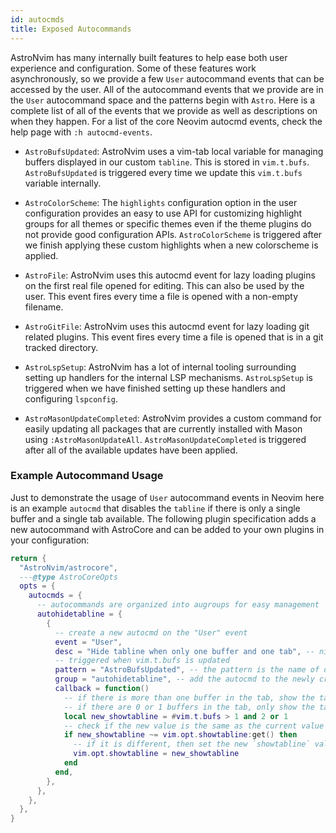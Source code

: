 ```yaml
---
id: autocmds
title: Exposed Autocommands
---
```


AstroNvim has many internally built features to help ease both user experience
and configuration. Some of these features work asynchronously, so we provide a
few `User` autocommand events that can be accessed by the user. All of the
autocommand events that we provide are in the `User` autocommand space and the
patterns begin with `Astro`. Here is a complete list of all of the events that
we provide as well as descriptions on when they happen. For a list of the core
Neovim autocmd events, check the help page with `:h autocmd-events`.

- `AstroBufsUpdated`: AstroNvim uses a vim-tab local variable for managing
  buffers displayed in our custom `tabline`. This is stored in `vim.t.bufs`.
  `AstroBufsUpdated` is triggered every time we update this `vim.t.bufs`
  variable internally.

- `AstroColorScheme`: The `highlights` configuration option in the user
  configuration provides an easy to use API for customizing highlight groups
  for all themes or specific themes even if the theme plugins do not provide
  good configuration APIs. `AstroColorScheme` is triggered after we finish
  applying these custom highlights when a new colorscheme is applied.

- `AstroFile`: AstroNvim uses this autocmd event for lazy loading plugins
  on the first real file opened for editing. This can also be used by the user.
  This event fires every time a file is opened with a non-empty filename.

- `AstroGitFile`: AstroNvim uses this autocmd event for lazy loading git related
  plugins. This event fires every time a file is opened that is in a git tracked
  directory.

- `AstroLspSetup`: AstroNvim has a lot of internal tooling surrounding setting
  up handlers for the internal LSP mechanisms. `AstroLspSetup` is triggered when
  we have finished setting up these handlers and configuring `lspconfig`.

- `AstroMasonUpdateCompleted`: AstroNvim provides a custom command for easily
  updating all packages that are currently installed with Mason using
  `:AstroMasonUpdateAll`. `AstroMasonUpdateCompleted` is triggered after all of the
  available updates have been applied.

### Example Autocommand Usage

Just to demonstrate the usage of `User` autocommand events in Neovim here is an
example `autocmd` that disables the `tabline` if there is only a single buffer
and a single tab available. The following plugin specification adds a new
autocommand with AstroCore and can be added to your own plugins in your
configuration:

```lua title="lua/plugins/astrocore.lua"
return {
  "AstroNvim/astrocore",
  ---@type AstroCoreOpts
  opts = {
    autocmds = {
      -- autocommands are organized into augroups for easy management
      autohidetabline = {
        {
          -- create a new autocmd on the "User" event
          event = "User",
          desc = "Hide tabline when only one buffer and one tab", -- nice description
          -- triggered when vim.t.bufs is updated
          pattern = "AstroBufsUpdated", -- the pattern is the name of our User autocommand events
          group = "autohidetabline", -- add the autocmd to the newly created augroup
          callback = function()
            -- if there is more than one buffer in the tab, show the tabline
            -- if there are 0 or 1 buffers in the tab, only show the tabline if there is more than one vim tab
            local new_showtabline = #vim.t.bufs > 1 and 2 or 1
            -- check if the new value is the same as the current value
            if new_showtabline ~= vim.opt.showtabline:get() then
              -- if it is different, then set the new `showtabline` value
              vim.opt.showtabline = new_showtabline
            end
          end,
        },
      },
    },
  },
}
```
